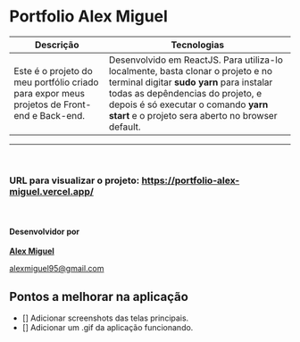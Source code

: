 # Portfolio Alex Miguel

|   Descrição	|   Tecnologias 	|
|---	|---	|
| Este é o projeto do meu portfólio criado para expor meus projetos de Front-end e Back-end. |  Desenvolvido em ReactJS. Para utiliza-lo localmente, basta clonar o projeto e no terminal digitar **sudo yarn** para instalar todas as depêndencias do projeto, e depois é só executar o comando **yarn start** e o projeto sera aberto no browser default.	|

---
&nbsp; 
###  URL para visualizar o projeto: https://portfolio-alex-miguel.vercel.app/


&nbsp;  
#### Desenvolvidor por
**[Alex Miguel](https://www.linkedin.com/in/alexmiguel95/)**

alexmiguel95@gmail.com

## Pontos a melhorar na aplicação

- [] Adicionar screenshots das telas principais.
- [] Adicionar um .gif da aplicação funcionando.
